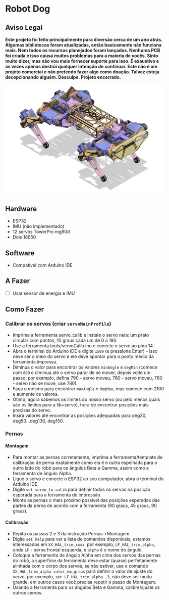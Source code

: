 # Robot Dog

## Aviso Legal
**Este projeto foi feito principalmente para diversão cerca de um ano atrás. Algumas bibliotecas foram atualizadas, então basicamente não funciona mais. Nem todos os recursos planejados foram lançados. Nenhuma PCB foi criada e isso causa muitos problemas para a maioria de vocês. Sinto muito dizer, mas não vou mais fornecer suporte para isso. É exaustivo e às vezes apenas destrói qualquer intenção de continuar. Este não é um projeto comercial e não pretendo fazer algo como doação. Talvez esteja decepcionando alguém. Desculpe. Projeto encerrado.** 

![Pequeno robô cão](https://github.com/lucasbustamante/ROBOT_DOG/blob/main/assets/img/small.jpg?raw=true)

## Hardware
- ESP32
- IMU (não implementado)
- 12 servos TowerPro mg90d
- Dois 18650

## Software
- Compatível com Arduino IDE

## A Fazer
- [ ] Usar sensor de energia e IMU

## Como Fazer
### Calibrar os servos (criar `servoMainProfile`)
- Imprima a ferramenta servo_calib e instale o servo nela: um prato circular com pontos, 10 graus cada um de 0 a 180.
- Use a ferramenta tools/servoCalib.ino e conecte o servo ao pino 14.
- Abra o terminal do Arduino IDE e digite `1500` (e pressione Enter) - isso deve ser o meio do servo e ele deve apontar para o ponto médio da ferramenta impressa.
- Diminua o valor para encontrar os valores `minAngle` e `degMin` (comece com `800` e diminua até o servo parar de se mover, depois volte um passo, por exemplo, defina 790 - servo moveu, 780 - servo moveu, 760 - servo não se move, use 780).
- Faça o mesmo para encontrar `maxAngle` e `degMax`, mas comece com 2100 e aumente os valores.
- Ótimo, agora sabemos os limites do nosso servo (ou pelo menos quais são os limites para a lib+servo), hora de encontrar posições mais precisas do servo.
- Insira valores até encontrar as posições adequadas para deg30, deg50...deg130, deg150.

### Pernas
#### Montagem
- Para montar as pernas corretamente, imprima a ferramenta/template de calibração de perna exatamente como ela é e outra espelhada para o outro lado do robô para os ângulos Beta e Gamma, assim como a ferramenta de ângulo Alpha.
- Ligue o servo e conecte o ESP32 ao seu computador, abra o terminal do Arduino IDE.
- Digite `set servo_to_calib` para definir todos os servos na posição esperada para a ferramenta de impressão.
- Monte as pernas o mais próximo possível das posições esperadas das partes da perna de acordo com a ferramenta (90 graus, 45 graus, 90 graus).

#### Calibração
- Repita os passos 2 e 3 da instrução Pernas->Montagem.
- Digite `set help` para ver a lista de comandos disponíveis, estamos interessados em `XX_HAL_trim_xxxx`, por exemplo, `LF_HAL_trim_alpha`, onde `LF` - perna frontal esquerda, e `alpha` é o nome do ângulo.
- Coloque a ferramenta de ângulo Alpha em cima dos servos das pernas do robô, a superfície da ferramenta deve estar (quase) perfeitamente alinhada com o corpo dos servos, se não estiver, use o comando `XX_HAL_trim_alpha valor_em_graus` para definir o valor de ajuste do servo, por exemplo, `set LF_HAL_trim_alpha -3`, não deve ser muito grande, em outros casos você precisa repetir o passo de Montagem.
- Usando a ferramenta para os ângulos Beta e Gamma, calibre/ajuste os outros servos.
